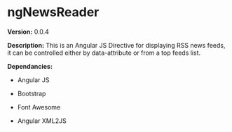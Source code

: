 ngNewsReader
============

**Version:** 0.0.4

**Description:** This is an Angular JS Directive for displaying RSS news feeds,
it can be controlled either by data-attribute or from a top feeds list.

**Dependancies:**

-   Angular JS

-   Bootstrap

-   Font Awesome

-   Angular XML2JS
